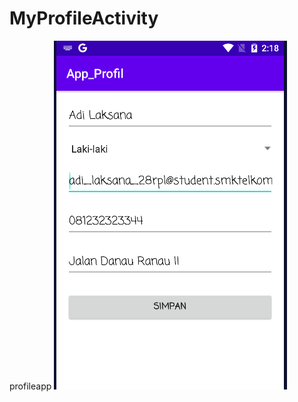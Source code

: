 # MyProfileActivity
profileapp
![alt text](https://github.com/kotaangin80/MyProfileActivity/blob/master/profile.PNG)
